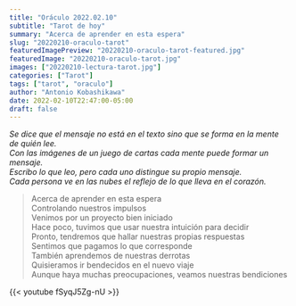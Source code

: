 ```yaml
---
title: "Oráculo 2022.02.10"
subtitle: "Tarot de hoy"
summary: "Acerca de aprender en esta espera"
slug: "20220210-oraculo-tarot"
featuredImagePreview: "20220210-oraculo-tarot-featured.jpg"
featuredImage: "20220210-oraculo-tarot.jpg"
images: ["20220210-lectura-tarot.jpg"]
categories: ["Tarot"]
tags: ["tarot", "oraculo"]
author: "Antonio Kobashikawa"
date: 2022-02-10T22:47:00-05:00
draft: false
---
```


_Se dice que el mensaje no está en el texto sino que se forma en la mente de quién lee.\
Con las imágenes de un juego de cartas cada mente puede formar un mensaje.\
Escribo lo que leo, pero cada uno distingue su propio mensaje.\
Cada persona ve en las nubes el reflejo de lo que lleva en el corazón._


> Acerca de aprender en esta espera \
Controlando nuestros impulsos \
Venimos por un proyecto bien iniciado \
Hace poco, tuvimos que usar nuestra intuición para decidir \
Pronto, tendremos que hallar nuestras propias respuestas \
Sentimos que pagamos lo que corresponde \
También aprendemos de nuestras derrotas \
Quisieramos ir bendecidos en el nuevo viaje \
Aunque haya muchas preocupaciones, veamos nuestras bendiciones

{{< youtube fSyqJ5Zg-nU >}}